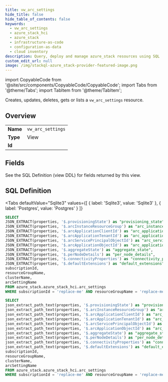 ```yaml
--- 
title: vw_arc_settings
hide_title: false
hide_table_of_contents: false
keywords:
  - vw_arc_settings
  - azure_stack_hci
  - azure_stack
  - infrastructure-as-code
  - configuration-as-data
  - cloud inventory
description: Query, deploy and manage azure_stack resources using SQL
custom_edit_url: null
image: /img/stackql-azure_stack-provider-featured-image.png
---
```


import CopyableCode from '@site/src/components/CopyableCode/CopyableCode';
import Tabs from '@theme/Tabs';
import TabItem from '@theme/TabItem';

Creates, updates, deletes, gets or lists a <code>vw_arc_settings</code> resource.

## Overview
<table><tbody>
<tr><td><b>Name</b></td><td><code>vw_arc_settings</code></td></tr>
<tr><td><b>Type</b></td><td>View</td></tr>
<tr><td><b>Id</b></td><td><CopyableCode code="azure_stack.azure_stack_hci.vw_arc_settings" /></td></tr>
</tbody></table>

## Fields

See the SQL Definition (view DDL) for fields returned by this view.

## SQL Definition

<Tabs
defaultValue="Sqlite3"
values={[
{ label: 'Sqlite3', value: 'Sqlite3' },
{ label: 'Postgres', value: 'Postgres' }
]}
>
<TabItem value="Sqlite3">

```sql
SELECT
JSON_EXTRACT(properties, '$.provisioningState') as "provisioning_state",
JSON_EXTRACT(properties, '$.arcInstanceResourceGroup') as "arc_instance_resource_group",
JSON_EXTRACT(properties, '$.arcApplicationClientId') as "arc_application_client_id",
JSON_EXTRACT(properties, '$.arcApplicationTenantId') as "arc_application_tenant_id",
JSON_EXTRACT(properties, '$.arcServicePrincipalObjectId') as "arc_service_principal_object_id",
JSON_EXTRACT(properties, '$.arcApplicationObjectId') as "arc_application_object_id",
JSON_EXTRACT(properties, '$.aggregateState') as "aggregate_state",
JSON_EXTRACT(properties, '$.perNodeDetails') as "per_node_details",
JSON_EXTRACT(properties, '$.connectivityProperties') as "connectivity_properties",
JSON_EXTRACT(properties, '$.defaultExtensions') as "default_extensions",
subscriptionId,
resourceGroupName,
clusterName,
arcSettingName
FROM azure_stack.azure_stack_hci.arc_settings
WHERE subscriptionId = 'replace-me' AND resourceGroupName = 'replace-me' AND clusterName = 'replace-me';
```

</TabItem>
<TabItem value="Postgres">

```sql
SELECT
json_extract_path_text(properties, '$.provisioningState') as "provisioning_state",
json_extract_path_text(properties, '$.arcInstanceResourceGroup') as "arc_instance_resource_group",
json_extract_path_text(properties, '$.arcApplicationClientId') as "arc_application_client_id",
json_extract_path_text(properties, '$.arcApplicationTenantId') as "arc_application_tenant_id",
json_extract_path_text(properties, '$.arcServicePrincipalObjectId') as "arc_service_principal_object_id",
json_extract_path_text(properties, '$.arcApplicationObjectId') as "arc_application_object_id",
json_extract_path_text(properties, '$.aggregateState') as "aggregate_state",
json_extract_path_text(properties, '$.perNodeDetails') as "per_node_details",
json_extract_path_text(properties, '$.connectivityProperties') as "connectivity_properties",
json_extract_path_text(properties, '$.defaultExtensions') as "default_extensions",
subscriptionId,
resourceGroupName,
clusterName,
arcSettingName
FROM azure_stack.azure_stack_hci.arc_settings
WHERE subscriptionId = 'replace-me' AND resourceGroupName = 'replace-me' AND clusterName = 'replace-me';
```

</TabItem>
</Tabs>
